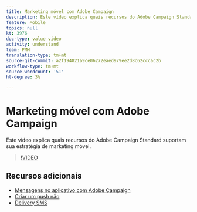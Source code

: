 ```yaml
---
title: Marketing móvel com Adobe Campaign
description: Este vídeo explica quais recursos do Adobe Campaign Standard suportam sua estratégia de marketing móvel.
feature: Mobile
topics: null
kt: 3976
doc-type: value video
activity: understand
team: PMM
translation-type: tm+mt
source-git-commit: a2f194821a9ce06272eaed979ee2d8c62cccac2b
workflow-type: tm+mt
source-wordcount: '51'
ht-degree: 3%

---
```



# Marketing móvel com Adobe Campaign

Este vídeo explica quais recursos do Adobe Campaign Standard suportam sua estratégia de marketing móvel.

>[!VIDEO](https://video.tv.adobe.com/v/29468?quality=12)

## Recursos adicionais

* [Mensagens no aplicativo com Adobe Campaign](/help/communication-channels/mobile/in-app/in-app-message-overview.md)
* [Criar um push não](/help/communication-channels/mobile/push-notifications/creating-a-push-notification.md)
* [Delivery SMS](/help/communication-channels/mobile/sms/sms-delivery.md)
